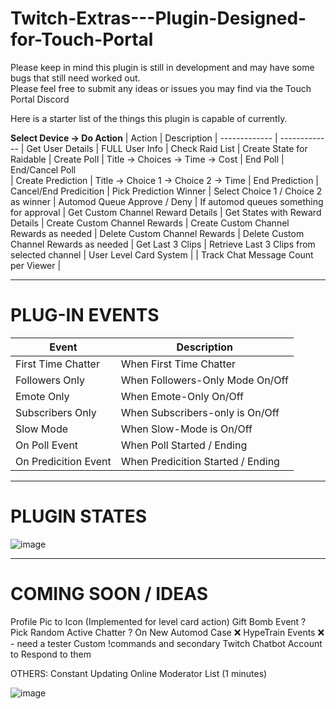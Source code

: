 # Twitch-Extras---Plugin-Designed-for-Touch-Portal

Please keep in mind this plugin is still in development and may have some bugs that still need worked out.  
Please feel free to submit any ideas or issues you may find via the Touch Portal Discord

Here is a starter list of the things this plugin is capable of currently. 

**Select Device -> Do Action**
| Action |  Description 
| ------------- | ------------- 
| Get User Details  | FULL User Info
| Check Raid List  | Create State for Raidable
| Create Poll  | Title -> Choices -> Time -> Cost 
| End Poll  | End/Cancel Poll  
| Create Prediction | Title -> Choice 1 -> Choice 2 -> Time
| End Prediction | Cancel/End Predicition
| Pick Prediction Winner | Select Choice 1 / Choice 2 as winner
| Automod Queue Approve / Deny |  If automod queues something for approval
| Get Custom Channel Reward Details | Get States with Reward Details
| Create Custom Channel Rewards | Create Custom Channel Rewards as needed
| Delete Custom Channel Rewards | Delete Custom Channel Rewards as needed
| Get Last 3 Clips | Retrieve Last 3 Clips from selected channel
| User Level Card System | 
| Track Chat Message Count per Viewer | 

---

# **PLUG-IN EVENTS**
| Event |  Description 
| ------------- | ------------- 
| First Time Chatter | When First Time Chatter
| Followers Only  | When Followers-Only Mode On/Off
| Emote Only   | When Emote-Only On/Off
| Subscribers Only   | When Subscribers-only is On/Off
| Slow Mode    | When Slow-Mode is On/Off
| On Poll Event    | When Poll Started / Ending
| On Predicition Event   | When Predicition Started / Ending

---
# **PLUGIN STATES**
![image](https://user-images.githubusercontent.com/76603653/156728175-f8ef13f3-2e62-495a-b7d3-6351d23dcf4e.png)


---
#  COMING SOON / IDEAS
Profile Pic to Icon (Implemented for level card action)
Gift Bomb Event ? 
Pick Random Active Chatter ? 
On New Automod Case ❌
HypeTrain Events ❌ - need a tester
Custom !commands and secondary Twitch Chatbot Account to Respond to them

OTHERS:
Constant Updating Online Moderator List (1 minutes) 

![image](https://user-images.githubusercontent.com/76603653/156722490-dc0fa7dd-ec86-44d2-8c0a-8c43915377de.png)

